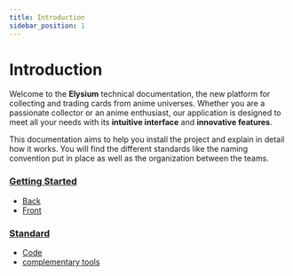 ```yaml
---
title: Introduction
sidebar_position: 1
---
```


# Introduction

Welcome to the **Elysium** technical documentation, the new platform for collecting and trading cards from anime universes. Whether you are a passionate collector or an anime enthusiast, our application is designed to meet all your needs with its **intuitive interface** and **innovative features**.

This documentation aims to help you install the project and explain in detail how it works. You will find the different standards like the naming convention put in place as well as the organization between the teams.

### [Getting Started](GettingStarted/gettingStartedOverView)

- [Back](GettingStarted/back)
- [Front](GettingStarted/front)

### [Standard](Standard/standardoverview)

- [Code](Standard/Code)
- [complementary tools](Standard/ComplementaryTools)

